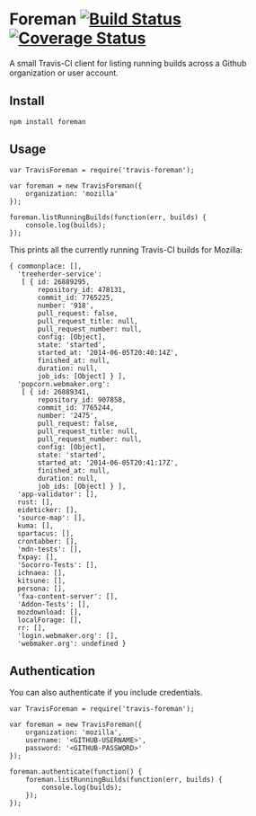 # Foreman [![Build Status](https://travis-ci.org/rhyolight/travis-foreman.svg?branch=master)](https://travis-ci.org/rhyolight/travis-foreman) [![Coverage Status](https://coveralls.io/repos/rhyolight/travis-foreman/badge.png?branch=master)](https://coveralls.io/r/rhyolight/travis-foreman?branch=master)

A small Travis-CI client for listing running builds across a Github organization or user account.

## Install

    npm install foreman

## Usage

    var TravisForeman = require('travis-foreman');

    var foreman = new TravisForeman({
        organization: 'mozilla'
    });

    foreman.listRunningBuilds(function(err, builds) {
        console.log(builds);
    });

This prints all the currently running Travis-CI builds for Mozilla:

    { commonplace: [],
      'treeherder-service':
       [ { id: 26889295,
           repository_id: 478131,
           commit_id: 7765225,
           number: '918',
           pull_request: false,
           pull_request_title: null,
           pull_request_number: null,
           config: [Object],
           state: 'started',
           started_at: '2014-06-05T20:40:14Z',
           finished_at: null,
           duration: null,
           job_ids: [Object] } ],
      'popcorn.webmaker.org':
       [ { id: 26889341,
           repository_id: 907858,
           commit_id: 7765244,
           number: '2475',
           pull_request: false,
           pull_request_title: null,
           pull_request_number: null,
           config: [Object],
           state: 'started',
           started_at: '2014-06-05T20:41:17Z',
           finished_at: null,
           duration: null,
           job_ids: [Object] } ],
      'app-validator': [],
      rust: [],
      eideticker: [],
      'source-map': [],
      kuma: [],
      spartacus: [],
      crontabber: [],
      'mdn-tests': [],
      fxpay: [],
      'Socorro-Tests': [],
      ichnaea: [],
      kitsune: [],
      persona: [],
      'fxa-content-server': [],
      'Addon-Tests': [],
      mozdownload: [],
      localForage: [],
      rr: [],
      'login.webmaker.org': [],
      'webmaker.org': undefined }

## Authentication

You can also authenticate if you include credentials.

    var TravisForeman = require('travis-foreman');

    var foreman = new TravisForeman({
        organization: 'mozilla',
        username: '<GITHUB-USERNAME>',
        password: '<GITHUB-PASSWORD>'
    });

    foreman.authenticate(function() {
        foreman.listRunningBuilds(function(err, builds) {
            console.log(builds);
        });
    });
